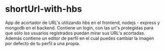 # shortUrl-with-hbs
App de acortador de URL's utilizando hbs en el frontend, nodejs - express y mongodb en el backend.
Contiene un login, con las url's protegidas para que sólo los usuarios registrados puedan mirar sus URL's acortadas.
Además contiene un editor de perfil en el cual puedes cambiar la imagen por defecto de tu perfil a una propia.
